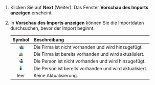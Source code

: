 <!-- markdownlint-disable-file MD041 -->
1. Klicken Sie auf **Next** (Weiter). Das Fenster **Vorschau des Imports anzeigen** erscheint.

1. In **Vorschau des Imports anzeigen** können Sie die Importdaten durchsuchen, bevor der Import beginnt.

    | Symbol | Beschreibung |
    |:-:|---|
    | ![Symbol - Firma neu][img1] | Die Firma ist nicht vorhanden und wird hinzugefügt. |
    | ![Symbol - Firma geändert][img2] | Die Firma ist bereits vorhanden und wird aktualisiert. |
    | ![Symbol - Person neu][img3] | Die Person ist nicht vorhanden und wird hinzugefügt. |
    | ![Symbol - Person geändert][img4] | Die Person ist bereits vorhanden und wird aktualisiert. |
    | leer | Keine Aktualisierung. |

<!-- Referenced images -->
[img1]: ../../../../../media/icons/admin/import-preview-icon-company-new.png
[img2]: ../../../../../media/icons/admin/import-preview-icon-company-changed.png
[img3]: ../../../../../media/icons/admin/import-preview-icon-person-new.png
[img4]: ../../../../../media/icons/admin/import-preview-icon-person-changed.png
